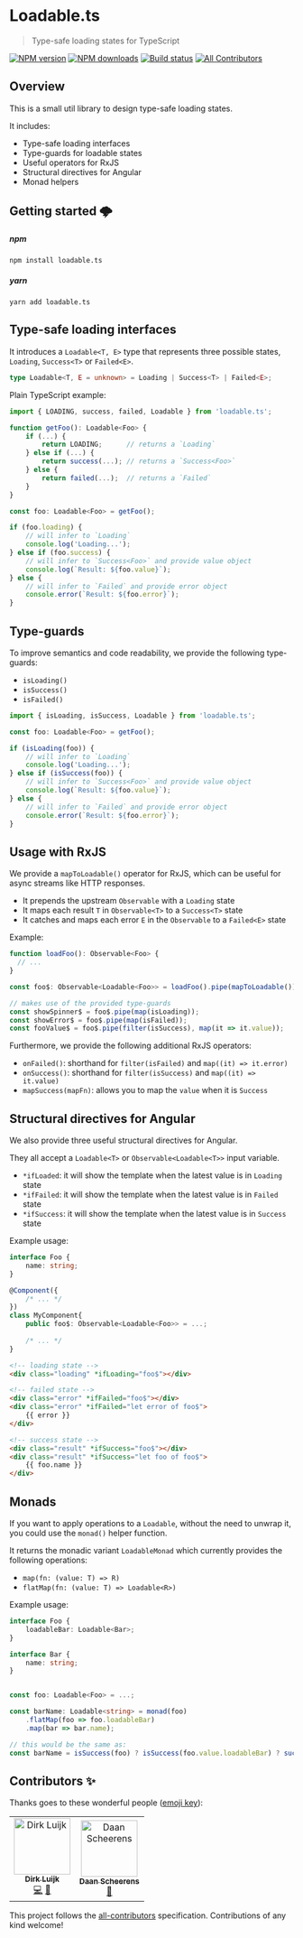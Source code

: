# Loadable.ts

> Type-safe loading states for TypeScript

[![NPM version](http://img.shields.io/npm/v/loadable.ts.svg?style=flat-square)](https://www.npmjs.com/package/loadable.ts)
[![NPM downloads](http://img.shields.io/npm/dm/loadable.ts.svg?style=flat-square)](https://www.npmjs.com/package/loadable.ts)
[![Build status](https://github.com/dirkluijk/loadable.ts/actions/workflows/main.yml/badge.svg?branch=master)](https://github.com/dirkluijk/loadable.ts/actions/workflows/main.yml)
[![All Contributors](https://img.shields.io/badge/all_contributors-2-orange.svg?style=flat-square)](#contributors-)

## Overview

This is a small util library to design type-safe loading states.

It includes:

* Type-safe loading interfaces
* Type-guards for loadable states
* Useful operators for RxJS
* Structural directives for Angular
* Monad helpers

## Getting started 🌩

##### npm

```
npm install loadable.ts
```

##### yarn

```
yarn add loadable.ts
```

## Type-safe loading interfaces

It introduces a `Loadable<T, E>` type that represents three possible states,
`Loading`, `Success<T>` or `Failed<E>`.

```typescript
type Loadable<T, E = unknown> = Loading | Success<T> | Failed<E>;
```

Plain TypeScript example:

```typescript
import { LOADING, success, failed, Loadable } from 'loadable.ts';

function getFoo(): Loadable<Foo> {
    if (...) {
        return LOADING;      // returns a `Loading`
    } else if (...) {
        return success(...); // returns a `Success<Foo>`
    } else {
        return failed(...);  // returns a `Failed`
    }
}

const foo: Loadable<Foo> = getFoo();

if (foo.loading) {
    // will infer to `Loading`
    console.log('Loading...');
} else if (foo.success) {
    // will infer to `Success<Foo>` and provide value object
    console.log(`Result: ${foo.value}`);
} else {
    // will infer to `Failed` and provide error object
    console.error(`Result: ${foo.error}`);
}
```

## Type-guards

To improve semantics and code readability, we provide the following type-guards:

* `isLoading()`
* `isSuccess()`
* `isFailed()`

```typescript
import { isLoading, isSuccess, Loadable } from 'loadable.ts';

const foo: Loadable<Foo> = getFoo();

if (isLoading(foo)) {
    // will infer to `Loading`
    console.log('Loading...');
} else if (isSuccess(foo)) {
    // will infer to `Success<Foo>` and provide value object
    console.log(`Result: ${foo.value}`);
} else {
    // will infer to `Failed` and provide error object
    console.error(`Result: ${foo.error}`);
}
```

## Usage with RxJS

We provide a `mapToLoadable()` operator for RxJS, which can be useful for async streams like HTTP responses.

* It prepends the upstream `Observable` with a `Loading` state
* It maps each result `T` in `Observable<T>` to a `Success<T>` state
* It catches and maps each error `E` in the `Observable` to a `Failed<E>` state

Example:

```typescript
function loadFoo(): Observable<Foo> {
  // ...
}

const foo$: Observable<Loadable<Foo>> = loadFoo().pipe(mapToLoadable());

// makes use of the provided type-guards
const showSpinner$ = foo$.pipe(map(isLoading));
const showError$ = foo$.pipe(map(isFailed));
const fooValue$ = foo$.pipe(filter(isSuccess), map(it => it.value));
```

Furthermore, we provide the following additional RxJS operators:

* `onFailed()`: shorthand for `filter(isFailed)` and `map((it) => it.error)`
* `onSuccess()`: shorthand for `filter(isSuccess)` and `map((it) => it.value)`
* `mapSuccess(mapFn)`: allows you to map the `value` when it is `Success`

## Structural directives for Angular

We also provide three useful structural directives for Angular.

They all accept a `Loadable<T>` or `Observable<Loadable<T>>` input variable.

* `*ifLoaded`: it will show the template when the latest value is in `Loading` state
* `*ifFailed`: it will show the template when the latest value is in `Failed` state
* `*ifSuccess`: it will show the template when the latest value is in `Success` state


Example usage:

```typescript
interface Foo {
    name: string;
}

@Component({
    /* ... */
})
class MyComponent{
    public foo$: Observable<Loadable<Foo>> = ...;
    
    /* ... */
}
```

```html
<!-- loading state -->
<div class="loading" *ifLoading="foo$"></div>

<!-- failed state -->
<div class="error" *ifFailed="foo$"></div>
<div class="error" *ifFailed="let error of foo$">
    {{ error }}
</div>

<!-- success state -->
<div class="result" *ifSuccess="foo$"></div>
<div class="result" *ifSuccess="let foo of foo$">
    {{ foo.name }}
</div>
```

## Monads

If you want to apply operations to a `Loadable`, without the need to unwrap it, you could use the `monad()` helper function.

It returns the monadic variant `LoadableMonad` which currently provides the following operations:

* `map(fn: (value: T) => R)`
* `flatMap(fn: (value: T) => Loadable<R>)` 

Example usage:

```typescript
interface Foo {
    loadableBar: Loadable<Bar>;
}

interface Bar {
    name: string;
}


const foo: Loadable<Foo> = ...;

const barName: Loadable<string> = monad(foo)
    .flatMap(foo => foo.loadableBar)
    .map(bar => bar.name);

// this would be the same as:
const barName = isSuccess(foo) ? isSuccess(foo.value.loadableBar) ? success(foo.value.loadableBar.value.name) : foo.value.loadableBar : foo

```

## Contributors ✨

Thanks goes to these wonderful people ([emoji key](https://allcontributors.org/docs/en/emoji-key)):

<!-- ALL-CONTRIBUTORS-LIST:START - Do not remove or modify this section -->
<!-- prettier-ignore-start -->
<!-- markdownlint-disable -->
<table>
  <tr>
    <td align="center"><a href="https://github.com/dirkluijk"><img src="https://avatars2.githubusercontent.com/u/2102973?v=4" width="100px;" alt="Dirk Luijk"/><br /><sub><b>Dirk Luijk</b></sub></a><br /><a href="https://github.com/dirkluijk/loadable-ts/commits?author=dirkluijk" title="Code">💻</a> <a href="https://github.com/dirkluijk/loadable-ts/commits?author=dirkluijk" title="Documentation">📖</a></td>
    <td align="center"><a href="https://craftsmen.nl/"><img src="https://avatars0.githubusercontent.com/u/16564855?v=4" width="100px;" alt="Daan Scheerens"/><br /><sub><b>Daan Scheerens</b></sub></a><br /><a href="#ideas-dscheerens" title="Ideas, Planning, & Feedback">🤔</a></td>
  </tr>
</table>

<!-- markdownlint-enable -->
<!-- prettier-ignore-end -->
<!-- ALL-CONTRIBUTORS-LIST:END -->

This project follows the [all-contributors](https://github.com/all-contributors/all-contributors) specification. Contributions of any kind welcome!
